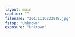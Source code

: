 ```yaml
---
layout: main
caption: ""
filename: "20171116223828.jpg"
fstop: "Unknown"
exposure: "Unknown"
---
```

